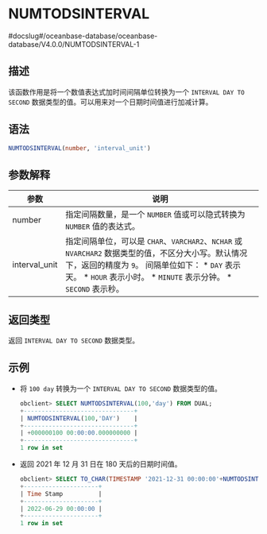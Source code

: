 NUMTODSINTERVAL 
====================================
#docslug#/oceanbase-database/oceanbase-database/V4.0.0/NUMTODSINTERVAL-1


描述 
-----------------------

该函数作用是将一个数值表达式加时间间隔单位转换为一个 `INTERVAL DAY TO SECOND` 数据类型的值。可以用来对一个日期时间值进行加减计算。

语法 
-----------------------

```sql
NUMTODSINTERVAL(number, 'interval_unit')
```



参数解释 
-------------------------



|      参数       |                                                                                                                                                                          说明                                                                                                                                                                           |
|---------------|-------------------------------------------------------------------------------------------------------------------------------------------------------------------------------------------------------------------------------------------------------------------------------------------------------------------------------------------------------|
| number        | 指定间隔数量，是一个 `NUMBER` 值或可以隐式转换为 `NUMBER` 值的表达式。                                                                                                                                                                                                                                                                                                         |
| interval_unit | 指定间隔单位，可以是 `CHAR`、`VARCHAR2`、`NCHAR` 或 `NVARCHAR2` 数据类型的值，不区分大小写。默认情况下，返回的精度为 `9`。 间隔单位如下： * `DAY` 表示天。   * `HOUR` 表示小时。   * `MINUTE` 表示分钟。   * `SECOND` 表示秒。    |



返回类型 
-------------------------

返回 `INTERVAL DAY TO SECOND` 数据类型。

示例 
-----------------------

* 将 `100 day` 转换为一个 `INTERVAL DAY TO SECOND` 数据类型的值。

  ```sql
  obclient> SELECT NUMTODSINTERVAL(100,'day') FROM DUAL;
  +-------------------------------+
  | NUMTODSINTERVAL(100,'DAY')    |
  +-------------------------------+
  | +000000100 00:00:00.000000000 |
  +-------------------------------+
  1 row in set
  ```

  

* 返回 2021 年 12 月 31 日在 180 天后的日期时间值。

  ```sql
  obclient> SELECT TO_CHAR(TIMESTAMP '2021-12-31 00:00:00'+NUMTODSINTERVAL(180,'day'),'YYYY-MM-DD HH24:MI:SS') "Time Stamp" FROM DUAL;
  +---------------------+
  | Time Stamp          |
  +---------------------+
  | 2022-06-29 00:00:00 |
  +---------------------+
  1 row in set
  ```

  



